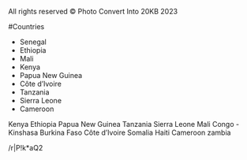 All rights reserved © Photo Convert Into 20KB 2023

#Countries

- Senegal
- Ethiopia
- Mali
- Kenya
- Papua New Guinea
- Côte d’Ivoire
- Tanzania
- Sierra Leone
- Cameroon



Kenya
Ethiopia
Papua New Guinea
Tanzania
Sierra Leone
Mali
Congo - Kinshasa
Burkina Faso
Côte d’Ivoire
Somalia
Haiti
Cameroon
zambia

/r|P!k*aQ2
